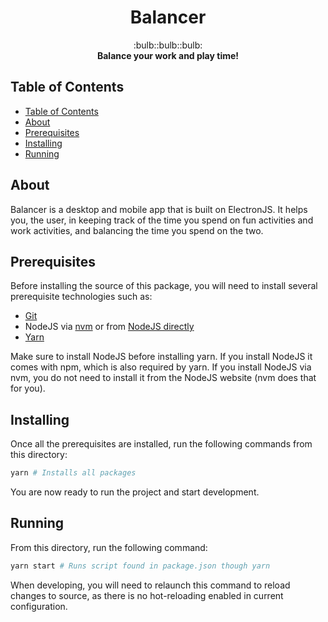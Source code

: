 <h1 align="center">Balancer</h1>

<div align="center">
  :bulb::bulb::bulb:
</div>

<div align="center">
  <strong>Balance your work and play time!</strong>
</div>

## Table of Contents

- [Table of Contents](#table-of-contents)
- [About](#about)
- [Prerequisites](#prerequisites)
- [Installing](#installing)
- [Running](#running)

## About

Balancer is a desktop and mobile app that is built on ElectronJS. It helps you, the user, in keeping track of the time you spend on fun activities and work activities, and balancing the time you spend on the two.

## Prerequisites

Before installing the source of this package, you will need to install several prerequisite technologies such as:

* [Git](https://git-scm.com/)
* NodeJS via [nvm](https://github.com/creationix/nvm) or from [NodeJS directly](https://nodejs.org/en/)
* [Yarn](https://yarnpkg.com/en/docs/install)

Make sure to install NodeJS before installing yarn. 
If you install NodeJS it comes with npm, which is also required by yarn.
If you install NodeJS via nvm, you do not need to install it from the NodeJS website (nvm does that for you).

## Installing

Once all the prerequisites are installed, run the following commands from this directory:
```bash
yarn # Installs all packages
```
You are now ready to run the project and start development.

## Running

From this directory, run the following command:
```bash
yarn start # Runs script found in package.json though yarn
```

When developing, you will need to relaunch this command to reload changes to source, as there is no hot-reloading enabled in current configuration.

